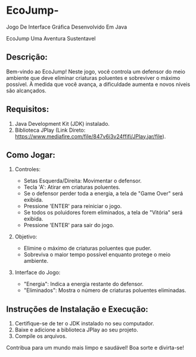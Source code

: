 # EcoJump-
Jogo De Interface Gráfica Desenvolvido Em Java


EcoJump Uma Aventura Sustentavel 

Descrição:
-----------
Bem-vindo ao EcoJump! Neste jogo, você controla um defensor do meio ambiente que deve eliminar criaturas poluentes e sobreviver o máximo possível. À medida que você avança, a dificuldade aumenta e novos níveis são alcançados.

Requisitos:
-----------
1. Java Development Kit (JDK) instalado.
2. Biblioteca JPlay (Link Direto: https://www.mediafire.com/file/847v6i3v24ffifi/JPlay.jar/file).

Como Jogar:
-----------
1. Controles:
   - Setas Esquerda/Direita: Movimentar o defensor.
   - Tecla 'A': Atirar em criaturas poluentes.
   - Se o defensor perder toda a energia, a tela de "Game Over" será exibida.
   - Pressione 'ENTER' para reiniciar o jogo.
   - Se todos os poluidores forem eliminados, a tela de "Vitória" será exibida.
   - Pressione 'ENTER' para sair do jogo.

2. Objetivo:
   - Elimine o máximo de criaturas poluentes que puder.
   - Sobreviva o maior tempo possível enquanto protege o meio ambiente.

3. Interface do Jogo:
   - "Energia": Indica a energia restante do defensor.
   - "Eliminados": Mostra o número de criaturas poluentes eliminadas.

Instruções de Instalação e Execução:
-------------------------------------
1. Certifique-se de ter o JDK instalado no seu computador.
2. Baixe e adicione a biblioteca JPlay ao seu projeto.
3. Compile os arquivos.

Contribua para um mundo mais limpo e saudável! Boa sorte e divirta-se!

